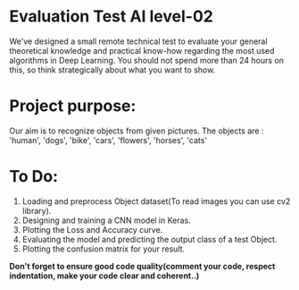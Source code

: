 # Evaluation Test AI level-02

We've designed a small remote technical test to evaluate your general theoretical knowledge and practical know-how regarding the most used algorithms in Deep Learning. You should not spend more than 24 hours on this, so think strategically about what you want to show.

# Project purpose:

Our aim is to recognize objects from given pictures. The objects are : 'human', 'dogs', 'bike', 'cars', 'flowers', 'horses', 'cats'

# To Do:

1. Loading and preprocess Object dataset(To read images you can use cv2 library).
2. Designing and training a CNN model in Keras.
3. Plotting the Loss and Accuracy curve.
4. Evaluating the model and predicting the output class of a test Object.
5. Plotting the confusion matrix for your result.

**Don't forget to ensure good code quality(comment your code, respect indentation, make your code clear and coherent..)**
